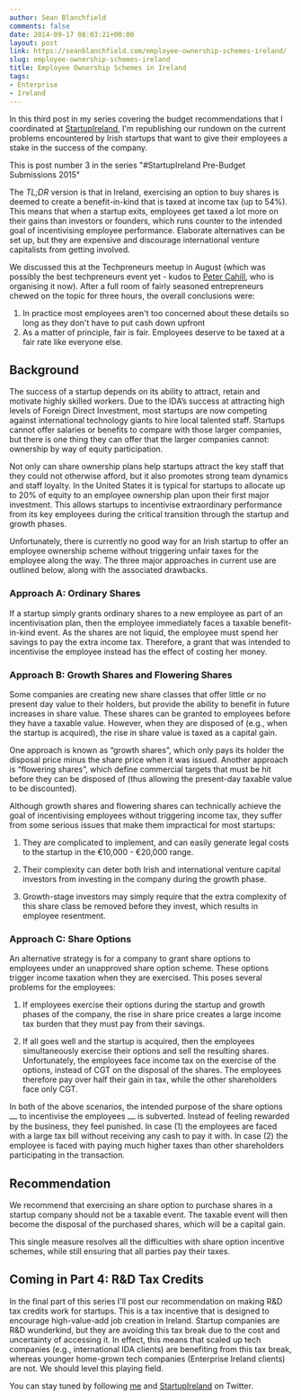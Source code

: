 ```yaml
---
author: Sean Blanchfield
comments: false
date: 2014-09-17 08:03:21+00:00
layout: post
link: https://seanblanchfield.com/employee-ownership-schemes-ireland/
slug: employee-ownership-schemes-ireland
title: Employee Ownership Schemes in Ireland
tags:
- Enterprise
- Ireland
---
```


In this third post in my series covering the budget recommendations that I coordinated at [StartupIreland](http://startupireland.ie), I'm republishing our rundown on the current problems encountered by Irish startups that want to give their employees a stake in the success of the company.

<!-- more -->

This is post number 3 in the series "#StartupIreland Pre-Budget Submissions 2015"

The _TL;DR_ version is that in Ireland, exercising an option to buy shares is deemed to create a benefit-in-kind that is taxed at income tax (up to 54%). This means that when a startup exits, employees get taxed a lot more on their gains than investors or founders, which runs counter to the intended goal of incentivising employee performance. Elaborate alternatives can be set up, but they are expensive and discourage international venture capitalists from getting involved.

We discussed this at the Techpreneurs meetup in August (which was possibly the best techpreneurs event yet - kudos to [Peter Cahill](https://twitter.com/petercahill), who is organising it now). After a full room of fairly seasoned entrepreneurs chewed on the topic for three hours, the overall conclusions were:

1.  In practice most employees aren't too concerned about these details so long as they don't have to put cash down upfront
2.  As a matter of principle, fair is fair. Employees deserve to be taxed at a fair rate like everyone else.

## Background

The success of a startup depends on its ability to attract, retain and motivate highly skilled workers. Due to the IDA’s success at attracting high levels of Foreign Direct Investment, most startups are now competing against international technology giants to hire local talented staff. Startups cannot offer salaries or benefits to compare with those larger companies, but there is one thing they can offer that the larger companies cannot: ownership by way of equity participation.

Not only can share ownership plans help startups attract the key staff that they could not otherwise afford, but it also promotes strong team dynamics and staff loyalty. In the United States it is typical for startups to allocate up to 20% of equity to an employee ownership plan upon their first major investment. This allows startups to incentivise extraordinary performance from its key employees during the critical transition through the startup and growth phases.

Unfortunately, there is currently no good way for an Irish startup to offer an employee ownership scheme without triggering unfair taxes for the employee along the way. The three major approaches in current use are outlined below, along with the associated drawbacks.

### Approach A: Ordinary Shares

If a startup simply grants ordinary shares to a new employee as part of an incentivisation plan, then the employee immediately faces a taxable benefit-in-kind event. As the shares are not liquid, the employee must spend her savings to pay the extra income tax. Therefore, a grant that was intended to incentivise the employee instead has the effect of costing her money.

### Approach B: Growth Shares and Flowering Shares

Some companies are creating new share classes that offer little or no present day value to their holders, but provide the ability to benefit in future increases in share value. These shares can be granted to employees before they have a taxable value. However, when they are disposed of (e.g., when the startup is acquired), the rise in share value is taxed as a capital gain.

One approach is known as “growth shares”, which only pays its holder the disposal price minus the share price when it was issued. Another approach is “flowering shares”, which define commercial targets that must be hit before they can be disposed of (thus allowing the present-day taxable value to be discounted).

Although growth shares and flowering shares can technically achieve the goal of incentivising employees without triggering income tax, they suffer from some serious issues that make them impractical for most startups:

1.  They are complicated to implement, and can easily generate legal costs to the startup in the €10,000 - €20,000 range.
    
2.  Their complexity can deter both Irish and international venture capital investors from investing in the company during the growth phase.
    
3.  Growth-stage investors may simply require that the extra complexity of this share class be removed before they invest, which results in employee resentment.
    

### Approach C: Share Options

An alternative strategy is for a company to grant share options to employees under an unapproved share option scheme. These options trigger income taxation when they are exercised. This poses several problems for the employees:

1.  If employees exercise their options during the startup and growth phases of the company, the rise in share price creates a large income tax burden that they must pay from their savings.
    
2.  If all goes well and the startup is acquired, then the employees simultaneously exercise their options and sell the resulting shares. Unfortunately, the employees face income tax on the exercise of the options, instead of CGT on the disposal of the shares. The employees therefore pay over half their gain in tax, while the other shareholders face only CGT.
    

In both of the above scenarios, the intended purpose of the share options ⎼ to incentivise the employees ⎼ is subverted. Instead of feeling rewarded by the business, they feel punished. In case (1) the employees are faced with a large tax bill without receiving any cash to pay it with. In case (2) the employee is faced with paying much higher taxes than other shareholders participating in the transaction.

## Recommendation

We recommend that exercising an share option to purchase shares in a startup company should not be a taxable event. The taxable event will then become the disposal of the purchased shares, which will be a capital gain.

This single measure resolves all the difficulties with share option incentive schemes, while still ensuring that all parties pay their taxes.

## Coming in Part 4: R&D Tax Credits

In the final part of this series I'll post our recommendation on making R&D tax credits work for startups. This is a tax incentive that is designed to encourage high-value-add job creation in Ireland. Startup companies are R&D wunderkind, but they are avoiding this tax break due to the cost and uncertainty of accessing it. In effect, this means that scaled up tech companies (e.g., international IDA clients) are benefiting from this tax break, whereas younger home-grown tech companies (Enterprise Ireland clients) are not. We should level this playing field.

You can stay tuned by following [me](http://twitter.com/seanblanchfield) and [StartupIreland](http://twitter.com/startupireland) on Twitter.